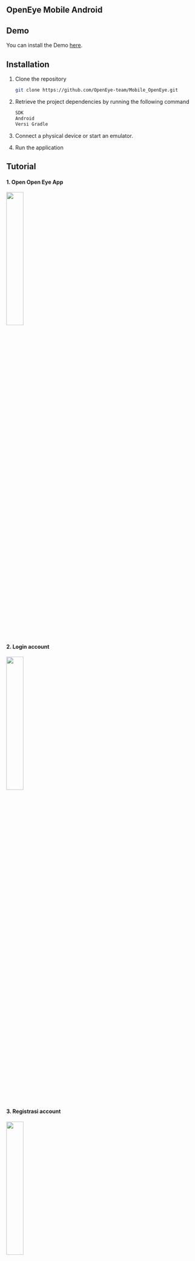 ## OpenEye Mobile Android

## Demo
You can install the Demo [here](link).

## Installation

1. Clone the repository
   ```sh
   git clone https://github.com/OpenEye-team/Mobile_OpenEye.git
   ```
2. Retrieve the project dependencies by running the following command
   ```sh
   SDK
   Android
   Versi Gradle
   ```

4. Connect a physical device or start an emulator.

5. Run the application

## Tutorial

#### 1. Open Open Eye App
<img  src="https://github.com/OpenEye-team/Mobile_OpenEye/assets/73357308/d48268d4-f875-4613-9959-f01267dabde1" width="30%">

#### 2. Login account
<img  src="https://github.com/OpenEye-team/Mobile_OpenEye/assets/73357308/45af6928-8b48-46bc-9921-571517f19e8f" width="30%">

#### 3. Registrasi account
<img  src="https://github.com/OpenEye-team/Mobile_OpenEye/assets/73357308/a236d60d-0348-4a38-8bda-43c0aa564c84" width="30%">

#### 4. Home
<img  src="">

#### 5. ChatBot
<img  src="">

#### 6. Scan Image
<img  src="">

#### 7. Monitoring
<img  src="">

#### 8. Profile
<img  src="">


